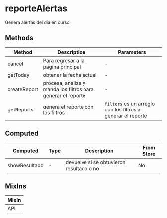 # reporteAlertas

Genera alertas del día en curso

## Methods

<!-- @vuese:reporteAlertas:methods:start -->
|Method|Description|Parameters|
|---|---|---|
|cancel|Para regresar a la pagina principal|-|
|getToday|obtener la fecha actual|-|
|createReport|procesa, analiza y manda los filtros para generar el reporte|-|
|getReports|genera el reporte con los filtros|`filters` es un arreglo con los filtros a generar el reporte|

<!-- @vuese:reporteAlertas:methods:end -->


## Computed

<!-- @vuese:reporteAlertas:computed:start -->
|Computed|Type|Description|From Store|
|---|---|---|---|
|showResultado|-|devuelve si se obtuvieron resultado o no|No|

<!-- @vuese:reporteAlertas:computed:end -->


## MixIns

<!-- @vuese:reporteAlertas:mixIns:start -->
|MixIn|
|---|
|API|

<!-- @vuese:reporteAlertas:mixIns:end -->


